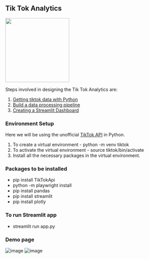 ## Tik Tok Analytics 

<img src="https://user-images.githubusercontent.com/69946982/145909800-a9056202-8418-4115-9206-5549a293fe73.png" width="200">

Steps involved in designing the Tik Tok Analytics are:

1. [Getting tiktok data with Python](https://github.com/HarshineeRoopakula/Machine-Learning-Projects/blob/main/TikTok%20Analytics/tiktok/tiktok.py)
2. [Build a data processing pipeline](https://github.com/HarshineeRoopakula/Machine-Learning-Projects/blob/main/TikTok%20Analytics/tiktok/helpers.py)
3. [Creating a Streamlit Dashboard](https://github.com/HarshineeRoopakula/Machine-Learning-Projects/blob/main/TikTok%20Analytics/tiktok/app.py)

### Environment Setup 

Here we will be using the unofficial [TikTok API](https://github.com/davidteather/TikTok-Api) in Python. 

1. To create a virtual environment - python -m venv tiktok
2. To activate the virtual environment - source tiktok/bin/activate
3. Install all the necessary packages in the virtual environment. 

### Packages to be installed 
- pip install TikTokApi
- python -m playwright install
- pip install pandas
- pip install streamlit
- pip install plotly 

### To run Streamlit app 
- streamlit run app.py 

### Demo page 

![image](https://user-images.githubusercontent.com/69946982/145910617-fc7c092f-1733-4079-8ecb-567658b48d2d.png)
![image](https://user-images.githubusercontent.com/69946982/145910675-327ce15c-ad8a-4231-bffc-fb063b42e578.png)

